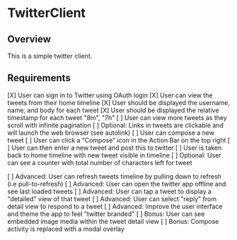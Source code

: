 # TwitterClient

## Overview
 This is a simple twitter client.

## Requirements
[X] User can sign in to Twitter using OAuth login
[X] User can view the tweets from their home timeline
[X] User should be displayed the username, name, and body for each tweet
[X] User should be displayed the relative timestamp for each tweet "8m", "7h"
[ ] User can view more tweets as they scroll with infinite pagination
[ ] Optional: Links in tweets are clickable and will launch the web browser (see autolink)
[ ] User can compose a new tweet
[ ] User can click a “Compose” icon in the Action Bar on the top right
[ ] User can then enter a new tweet and post this to twitter
[ ] User is taken back to home timeline with new tweet visible in timeline
[ ] Optional: User can see a counter with total number of characters left for tweet

[ ] Advanced: User can refresh tweets timeline by pulling down to refresh (i.e pull-to-refresh)
[ ] Advanced: User can open the twitter app offline and see last loaded tweets
[ ] Advanced: User can tap a tweet to display a "detailed" view of that tweet
[ ] Advanced: User can select "reply" from detail view to respond to a tweet
[ ] Advanced: Improve the user interface and theme the app to feel "twitter branded"
[ ] Bonus: User can see embedded image media within the tweet detail view
[ ] Bonus: Compose activity is replaced with a modal overlay
